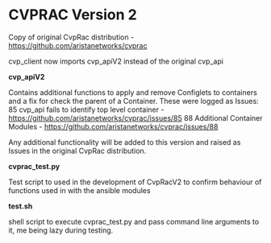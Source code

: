 # CVPRAC Version 2

Copy of original CvpRac distribution - https://github.com/aristanetworks/cvprac

cvp_client now imports cvp_apiV2 instead of the original cvp_api

**cvp_apiV2**

Contains additional functions to apply and remove Configlets to containers and a fix for check the parent of a Container.
These were logged as Issues:
85 cvp_api fails to identify top level container - https://github.com/aristanetworks/cvprac/issues/85
88 Additional Container Modules  - https://github.com/aristanetworks/cvprac/issues/88

Any additional functionality will be added to this version and raised as Issues in the original CvpRac distribution.

**cvprac_test.py**

Test script to used in the development of CvpRacV2 to confirm behaviour of functions used in with the ansible modules

**test.sh**

shell script to execute cvprac_test.py and pass command line arguments to it, me being lazy during testing.
